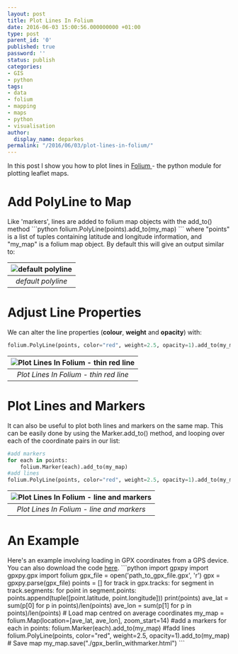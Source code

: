 ```yaml
---
layout: post
title: Plot Lines In Folium
date: 2016-06-03 15:00:56.000000000 +01:00
type: post
parent_id: '0'
published: true
password: ''
status: publish
categories:
- GIS
- python
tags:
- data
- folium
- mapping
- maps
- python
- visualisation
author:
  display_name: deparkes
permalink: "/2016/06/03/plot-lines-in-folium/"
---
```

In this post I show you how to plot lines in <a href="https://wp.me/p4DE9r-FU">F</a><a href="https://wp.me/p4DE9r-FU">olium </a>- the python module for plotting leaflet maps.
<h1>Add PolyLine to Map</h1>
Like 'markers', lines are added to folium map objects with the add_to() method
```python
folium.PolyLine(points).add_to(my_map)
```
where "points" is a list of tuples containing latitude and longitude information, and "my_map" is a folium map object.
By default this will give an output similar to:

| ![default polyline]({{site.baseurl}}/assets/2016/06/default_polyline.png) |
|:--:|
| *default polyline* |

<h1>Adjust Line Properties</h1>
We can alter the line properties (<strong>colour</strong>, <strong>weight</strong> and <strong>opacity</strong>) with:

```python
folium.PolyLine(points, color="red", weight=2.5, opacity=1).add_to(my_map)
```

| ![Plot Lines In Folium - thin red line]({{site.baseurl}}/assets/2016/06/red_polyline.png) |
|:--:|
| *Plot Lines In Folium - thin red line* |

<h1>Plot Lines and Markers</h1>
It can also be useful to plot both lines and markers on the same map. This can be easily done by using the Marker.add_to() method, and looping over each of the coordinate pairs in our list:

```python
#add markers
for each in points:
    folium.Marker(each).add_to(my_map)
#add lines
folium.PolyLine(points, color="red", weight=2.5, opacity=1).add_to(my_map)
```

| ![Plot Lines In Folium - line and markers]({{site.baseurl}}/assets/2016/06/red_with_marker_polyline.png) |
|:--:|
| *Plot Lines In Folium - line and markers* |

<h1>An Example</h1>
Here's an example involving loading in GPX coordinates from a GPS device. You can also download the code <a href="https://gist.github.com/deparkes/9a0b45c69beb9a614f54d13bc7c551b5">here</a>.
```python
import gpxpy
import gpxpy.gpx
import folium
gpx_file = open('path_to_gpx_file.gpx', 'r')
gpx = gpxpy.parse(gpx_file)
points = []
for track in gpx.tracks:
    for segment in track.segments:
        for point in segment.points:
            points.append(tuple([point.latitude, point.longitude]))
print(points)
ave_lat = sum(p[0] for p in points)/len(points)
ave_lon = sum(p[1] for p in points)/len(points)
# Load map centred on average coordinates
my_map = folium.Map(location=[ave_lat, ave_lon], zoom_start=14)
#add a markers
for each in points:
    folium.Marker(each).add_to(my_map)
#fadd lines
folium.PolyLine(points, color="red", weight=2.5, opacity=1).add_to(my_map)
# Save map
my_map.save("./gpx_berlin_withmarker.html")
```
